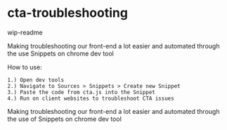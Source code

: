 # cta-troubleshooting
wip-readme

Making troubleshooting our front-end a lot easier and automated through the use Snippets on chrome dev tool

How to use:

    1.) Open dev tools
    2.) Navigate to Sources > Snippets > Create new Snippet
    3.) Paste the code from cta.js into the Snippet
    4.) Run on client websites to troubleshoot CTA issues

Making troubleshooting our front-end a lot easier and automated through the use of Snippets on chrome dev tool


